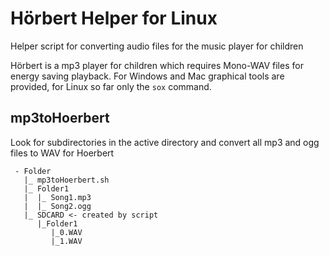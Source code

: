 # Hörbert Helper for Linux
Helper script for converting audio files for the music player for children

Hörbert is a mp3 player for children which requires Mono-WAV files for energy saving playback. 
For Windows and Mac graphical tools are provided, for Linux so far only the `sox` command.

## mp3toHoerbert 
Look for subdirectories in the active directory and convert all mp3 and ogg files to WAV for Hoerbert
```
 - Folder
   |_ mp3toHoerbert.sh
   |_ Folder1
   |  |_ Song1.mp3
   |  |_ Song2.ogg
   |_ SDCARD <- created by script
      |_Folder1
         |_0.WAV
         |_1.WAV
```